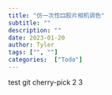 ```yaml
---
title: "仿一次性🎞️胶片相机调色"
subtitle: ""
description: ""
date: 2023-01-20
author: Tyler
tags: ["", ""]
categories:  ["Todo"]
---
```

test git cherry-pick
2
3
